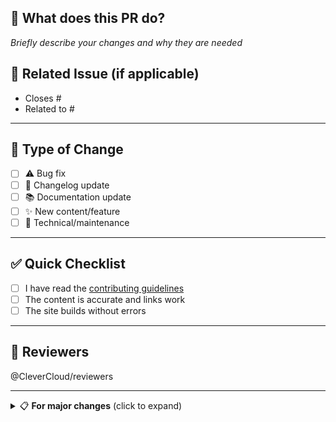 ## 📝 What does this PR do?

_Briefly describe your changes and why they are needed_


## 🔗 Related Issue (if applicable)

- Closes #
- Related to #

---

## 🧪 Type of Change

- [ ] ⚠️ Bug fix
- [ ] 📅 Changelog update
- [ ] 📚 Documentation update
- [ ] ✨ New content/feature
- [ ] 🔧 Technical/maintenance

---

## ✅ Quick Checklist

- [ ] I have read the [contributing guidelines](https://github.com/CleverCloud/documentation/blob/main/CONTRIBUTING.md)
- [ ] The content is accurate and links work
- [ ] The site builds without errors

---

## 👥 Reviewers

@CleverCloud/reviewers

---

<details>
<summary>📋 <strong>For major changes</strong> (click to expand)</summary>

### Additional testing performed
_Describe any specific testing done for complex changes_

### Screenshots
_Add screenshots for visual/layout changes_

### Breaking changes
_List any breaking changes or migration notes_

</details>

